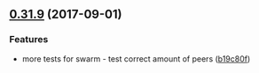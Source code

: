 <a name="0.31.9"></a>
## [0.31.9](https://github.com/ipfs/interface-ipfs-core/compare/v0.31.8...v0.31.9) (2017-09-01)


### Features

* more tests for swarm - test correct amount of peers ([b19c80f](https://github.com/ipfs/interface-ipfs-core/commit/b19c80f))



